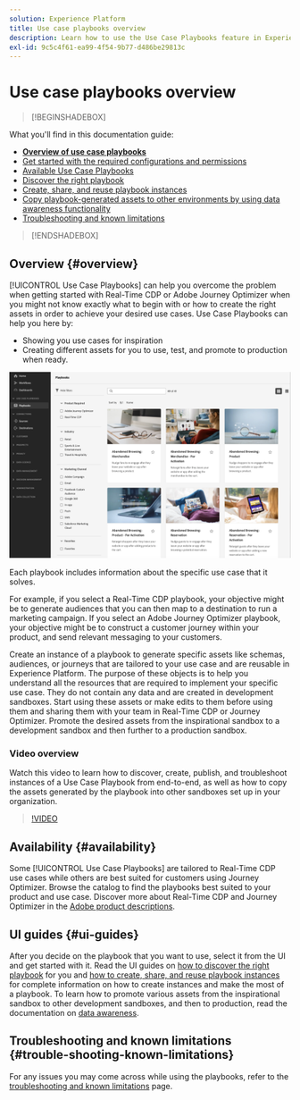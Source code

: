 ```yaml
---
solution: Experience Platform
title: Use case playbooks overview
description: Learn how to use the Use Case Playbooks feature in Experience Platform to get started with various marketing use cases
exl-id: 9c5c4f61-ea99-4f54-9b77-d486be29813c
---
```

# Use case playbooks overview

>[!BEGINSHADEBOX]

What you'll find in this documentation guide:

* **[Overview of use case playbooks](#overview)**
* [Get started with the required configurations and permissions](/help/use-case-playbooks/playbooks/get-started.md)
* [Available Use Case Playbooks](/help/use-case-playbooks/playbooks/playbooks-list.md)
* [Discover the right playbook](/help/use-case-playbooks/playbooks/discover.md)
* [Create, share, and reuse playbook instances](/help/use-case-playbooks/playbooks/create-share-reuse.md)
* [Copy playbook-generated assets to other environments by using data awareness functionality](/help/use-case-playbooks/playbooks/data-awareness.md)
* [Troubleshooting and known limitations](troubleshooting.md)

>[!ENDSHADEBOX]

## Overview {#overview}

[!UICONTROL Use Case Playbooks] can help you overcome the problem when getting started with Real-Time CDP or Adobe Journey Optimizer when you might not know exactly what to begin with or how to create the right assets in order to achieve your desired use cases. Use Case Playbooks can help you here by:

* Showing you use cases for inspiration
* Creating different assets for you to use, test, and promote to production when ready.

![View of all playbooks](/help/use-case-playbooks/assets/playbooks/overview/playbooks-landing-page.png)

Each playbook includes information about the specific use case that it solves. 

For example, if you select a Real-Time CDP playbook, your objective might be to generate audiences that you can then map to a destination to run a marketing campaign. If you select an Adobe Journey Optimizer playbook, your objective might be to construct a customer journey within your product, and send relevant messaging to your customers.

Create an instance of a playbook to generate specific assets like schemas, audiences, or journeys that are tailored to your use case and are reusable in Experience Platform. The purpose of these objects is to help you understand all the resources that are required to implement your specific use case. They do not contain any data and are created in development sandboxes. Start using these assets or make edits to them before using them and sharing them with your team in Real-Time CDP or Journey Optimizer. Promote the desired assets from the inspirational sandbox to a development sandbox and then further to a production sandbox.

### Video overview 

Watch this video to learn how to discover, create, publish, and troubleshoot instances of a Use Case Playbook from end-to-end, as well as how to copy the assets generated by the playbook into other sandboxes set up in your organization.

>[!VIDEO](https://video.tv.adobe.com/v/3427058/?learn=on)

## Availability {#availability}

Some [!UICONTROL Use Case Playbooks] are tailored to Real-Time CDP use cases while others are best suited for customers using Journey Optimizer. Browse the catalog to find the playbooks best suited to your product and use case. Discover more about Real-Time CDP and Journey Optimizer in the [Adobe product descriptions](https://helpx.adobe.com/legal/product-descriptions.html).

## UI guides {#ui-guides}

After you decide on the playbook that you want to use, select it from the UI and get started with it. Read the UI guides on [how to discover the right playbook](/help/use-case-playbooks/playbooks/discover.md) for you and [how to create, share, and reuse playbook instances](/help/use-case-playbooks/playbooks/create-share-reuse.md) for complete information on how to create instances and make the most of a playbook. To learn how to promote various assets from the inspirational sandbox to other development sandboxes, and then to production, read the documentation on [data awareness](/help/use-case-playbooks/playbooks/data-awareness.md).

## Troubleshooting and known limitations {#trouble-shooting-known-limitations}

For any issues you may come across while using the playbooks, refer to the [troubleshooting and known limitations](/help/use-case-playbooks/playbooks/troubleshooting.md) page.
